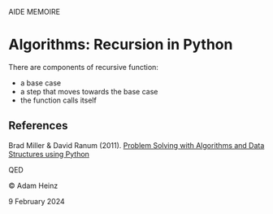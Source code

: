 AIDE MEMOIRE

Algorithms: Recursion in Python
===============================

There are components of recursive function: 
* a base case 
* a step that moves towards the base case
* the function calls itself



## References 

Brad Miller & David Ranum (2011). [Problem Solving with Algorithms and Data Structures using Python](https://runestone.academy/ns/books/published/pythonds/index.html)



QED 

© Adam Heinz 

9 February 2024 
